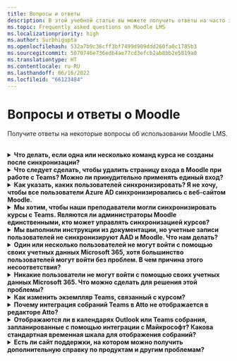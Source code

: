 ```yaml
---
title: Вопросы и ответы
description: В этой учебной статье вы можете получить ответы на часто задаваемые вопросы при использовании Moodle LMS.
ms.topic: Frequently asked questions on Moodle LMS
ms.localizationpriority: high
ms.author: Surbhigupta
ms.openlocfilehash: 532a7b9c36cff3bf7499d909ddd260fa0c1785b3
ms.sourcegitcommit: 5070746e736edb4ae77cd3efcb2ab8bb2e5819a0
ms.translationtype: HT
ms.contentlocale: ru-RU
ms.lasthandoff: 06/16/2022
ms.locfileid: "66123484"
---
```

# <a name="moodle-faq"></a>Вопросы и ответы о Moodle

Получите ответы на некоторые вопросы об использовании Moodle LMS.<br>

<br>

<details>

<summary><b>Что делать, если одна или несколько команд курса не созданы после синхронизации?</b></summary>

Каждый курс Moodle должен содержать по крайней мере одного преподавателя и одного учащегося, совпадающего с учетной записью UPN Microsoft 365 AAD. Команду невозможно создать, если синхронизация не находит совпадение.

Каждый экземпляр курса команды должен иметь владельца. Синхронизация устанавливает преподавателя в качестве владельца, предполагая, что у преподавателя есть лицензия Teams.

<br>

</details>

<details>

<summary><b>Что следует сделать, чтобы удалить страницу входа в Moodle при работе с Teams? Можно ли принудительно применять единый вход?</b></summary>

У пользователей есть несколько вариантов входа на странице входа в Moodle.

* Чтобы входить исключительно с помощью учетных данных Microsoft 365, включите параметры конфигурации **Принудительное перенаправление** для подключаемого модуля **auth_oidc**. Если служба включена, пользователь может видеть страницу входа Майкрософт.
* Чтобы войти на портал Moodle вручную, используйте страницу [Moodle](https://moodle.org/login/index.php).

<br>

</details>

<details>

<summary><b>Как указать, каких пользователей синхронизировать? Я не хочу, чтобы все пользователи Azure AD синхронизировались с веб-сайтом Moodle. </b></summary>

Используйте параметр **Ограничение создания пользователей**, чтобы указать пользователей путем синхронизации параметров конфигурации подключаемого модуля **local_o365**. В раскрывающемся меню слева от **фильтра** предлагаются такие параметры, как страна, название организации и язык.

> [!TIP]
> Создайте динамическую группу Microsoft 365, чтобы включить параметр **фильтр** с несколькими свойствами профиля.

На следующем изображении показаны параметры ограничений на создание пользователей.

:::image type="content" source="../assets/images/MoodleInstructions/faq-2.png" alt-text="синхронизация" border="true":::

:::image type="content" source="../assets/images/MoodleInstructions/faq-3.png" alt-text="Azure AD" border="true":::

<br>

</details>

<details>

<summary><b>Мы хотим, чтобы наши преподаватели могли синхронизировать курсы с Teams. Являются ли администраторы Moodle единственными, кто может управлять синхронизацией курсов?</b></summary>

По умолчанию только администраторы Moodle могут настраивать синхронизацию. Владелец команды может выбрать, синхронизируется ли курс с Teams, и включить параметр **Разрешить настройку синхронизации курса**. В этом случае владельцем команды является преподаватель. Блок отображает параметр конфигурации для пользователей с соответствующими разрешениями владельца.

<!-- For more information, see Microsoft 365 block within the Moodle course interface. -->

На следующем изображении показан параметр **Разрешить настройку синхронизации курса**.

:::image type="content" source="../assets/images/MoodleInstructions/faq-4.png" alt-text="администратор" border="true":::

На следующем изображении показана синхронизация курсов.

:::image type="content" source="../assets/images/MoodleInstructions/faq-5.png" alt-text="синхронизация" border="true":::

<br>

</details>

<details>

<summary><b>Мы выполнили инструкции из документации, но учетные записи пользователей не синхронизируют AAD и Moodle. Что нам делать?</b></summary>

Проблему можно устранить до выполнения пользователями **очистки разностного маркера** в качестве последнего шага по устранению неполадок.

В следующей таблице указаны действия и зависимости, которые необходимо выполнить и проверить.

| Зависимости  | Действие | Справка|
|-------|------------|----------|
| Стабильная версия| Убедитесь, что версия Moodle указана как **стабильная**.| Дополнительные сведения см. в разделе [Поддержка версий](https://docs.moodle.org/dev/Releases#Version_support).|
|Разрешения| Убедитесь, что приложение Azure обладает необходимыми разрешениями для запуска синхронизации.| Дополнительные сведения см. в разделе [Разрешения Майкрософт](https://docs.moodle.org/311/en/Microsoft_365#Permissions).|
| Полная синхронизация| Включите параметр **Выполнять полную синхронизацию при каждом запуске** и просмотрите **журналы задач** на наличие **синхронизации пользователей с Azure AD**.| Дополнительные сведения см. в разделе [Включение полной синхронизации](https://docs.moodle.org/311/en/local_o365).</br>Дополнительные сведения см. в разделе [Проверка журналов задач](https://docs.moodle.org/311/en/local_o365#Sync_users_with_Azure_AD). |
|Обновление маркера|Очистите **маркер разностной синхронизации пользователей** в подключаемом модуле local_o365.| Дополнительные сведения см. в разделе [Обновление токена](https://docs.moodle.org/38/en/Office365).|
<!-- |Обновление маркера|Очистка **маркера разностной синхронизации пользователей** в подключаемом модуле local_o365| {moodle_url}\local_o365\acp.php?Mode=maintenance_cleandeltatoken| -->
<br>

</details>

<details>

<summary><b>Один или несколько пользователей не могут войти с помощью своих учетных данных Microsoft 365, хотя большинство пользователей могут войти без проблем. В чем причина этого несоответствия?</b></summary>

Причина несоответствий с невозможностью входа пользователей с помощью учетных данных Microsoft 365 может быть связана с операцией сопоставления пользователей во время синхронизации. Для устранения этой проблемы выполните описанные ниже действия.

* Проверьте, относится ли проверка подлинности пользователя в Moodle к типу **OpenID**.
* Проверьте, соответствует ли **имя пользователя** Moodle имени пользователя AAD.
* Очистите **проблему маркера** повторите попытку.
* Проверьте, есть ли у пользователей **разрешения** на доступ к приложению Azure.

<br>

</details>

<details>

<summary><b>Никакие пользователи не могут войти с помощью своих учетных данных Microsoft 365. Что можно сделать для решения этой проблемы?</b></summary>

Пользователям, которым не удалось войти в систему в начале, необходимо сообщить о проблеме и убедиться, что срок действия **секрета клиента** приложения не истек.

На следующем изображении показано сообщение об ошибке, полученное при входе пользователя с помощью учетных данных Microsoft 365.

:::image type="content" source="../assets/images/MoodleInstructions/faq-6.png" alt-text="сообщение о проблеме" border="true":::

На следующем изображении показана ошибка на портале Azure.

:::image type="content" source="../assets/images/MoodleInstructions/faq-7.png" alt-text="Портал Azure" border="true":::

Если срок действия **секрета клиента** истек, пользователю необходимо создать новый **секрет клиента** и обновить конфигурацию, найденную на странице. Пользователи могут снова войти после обновления **секрета клиента**, повторная подготовка которого может занять до 24 часов.

<br>

</details>

<details>

<summary><b>Как изменить экземпляр Teams, связанный с курсом?</b></summary>

Администраторы могут изменить экземпляр Teams, связанный с курсом, на странице **Управление подключениями к Teams**. Нажмите **Подключение** рядом с курсом, который нужно изменить, и выберите экземпляр Teams. Если вы используете сброс курса для архивации команды, вы можете снова связать его с предыдущей командой.

На изображении ниже показан экземпляр Teams.

:::image type="content" source="../assets/images/MoodleInstructions/faq-8.png" alt-text="экземпляр Teams" border="true":::

<br>

</details>

<details>

<summary><b>Почему интеграция собраний Teams в Atto не отображается в редакторе Atto?</b></summary>

Пользователь может столкнуться с проблемой с собранием Teams в Atto, если ссылка на значок отсутствует в **конфигурации панели инструментов**, которая отображает значок Teams в редакторе Atto. Пользователю необходимо добавить значок собрания Teams справа от значка ссылок с помощью следующих действий.

* Установка подключаемого модуля.
* Обновление **конфигурации панели инструментов** с использованием **собрания Teams**.

На следующих изображениях показан значок панели инструментов после изменения конфигурации панели инструментов.

:::image type="content" source="../assets/images/MoodleInstructions/faq-9.png" alt-text="панель инструментов" border="true":::

:::image type="content" source="../assets/images/MoodleInstructions/faq-10.png" alt-text="значок ссылок":::

Дополнительные сведения об изменении панели инструментов Atto:

* [Редактор Atto — документация Moddle](https://docs.moodle.org/311/en/Atto_editor)
* [Редактор Atto — сопоставление значков](https://docs.moodle.org/311/en/Atto_editor#:~:text=in%20the%20editor.-,Atto%20editor%20toolbar,-Atto%20Row%201)
<br>

</details>

<details>

<summary><b>Отображаются ли в календарях Outlook или Teams собрания, запланированные с помощью интеграции с Майкрософт? Какова стандартная временная шкала для отображения собраний?</b></summary>

Собрания, запланированные через приложение, не отображаются в планировщике Outlook или календаре Teams, поскольку они аналогичны собраниям канала. Все участники в канале курсов могут принять участие в собрании напрямую с помощью внедренной ссылки канала. Дополнительные сведения см. в разделе [Собрания канала](https://www.knowledgewave.com/blog/benefits-of-channel-meetings-in-microsoft-teams).

Однако вы можете получить доступ к приглашению и вручную добавить имена участников в поля **Обязательные** или **Необязательные** в приглашение на собрание, чтобы отобразить удаленное собрание в их календарях. Стандартная временные шкалы основаны на дате, указанной пользователем при создании собрания. Дополнительные сведения см. в статье [Ограничения и спецификации для Teams](/microsoftteams/limits-specifications-teams).

<br>

</details>

<details>

<summary><b>Есть ли сайт поддержки, на котором можно получить дополнительную справку по продуктам и другим проблемам?</b></summary>

Для получения поддержки и справки по проблемам с продуктами и службами или справки сообщества разработчиков см. статью [Поддержка и обратная связь](/microsoftteams/platform/feedback).
